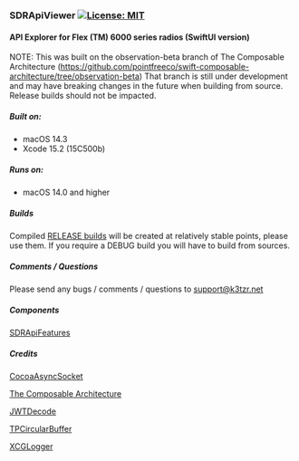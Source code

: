 ### SDRApiViewer  [![License: MIT](https://img.shields.io/badge/License-MIT-yellow.svg)](https://en.wikipedia.org/wiki/MIT_License)

#### API Explorer for Flex (TM) 6000 series radios (SwiftUI version)

NOTE: This was built on the observation-beta branch of The Composable Architecture (https://github.com/pointfreeco/swift-composable-architecture/tree/observation-beta) 
That branch is still under development and may have breaking changes in the future when building from source.
Release builds should not be impacted.

##### Built on:
*  macOS 14.3
*  Xcode 15.2 (15C500b)

##### Runs on:  
* macOS 14.0 and higher

##### Builds
Compiled [RELEASE builds](https://github.com/K3TZR/SDRApiViewer/releases) will be created at relatively stable points, please use them.  If you require a DEBUG build you will have to build from sources.  

##### Comments / Questions
Please send any bugs / comments / questions to support@k3tzr.net  

##### Components
[SDRApiFeatures](https://github.com/K3TZR/SDRApiFeatures.git)

##### Credits
[CocoaAsyncSocket](https://github.com/robbiehanson/CocoaAsyncSocket)

[The Composable Architecture](https://github.com/pointfreeco/swift-composable-architecture)

[JWTDecode](https://github.com/auth0/JWTDecode.swift)

[TPCircularBuffer](https://github.com/michaeltyson/TPCircularBuffer)

[XCGLogger](https://github.com/DaveWoodCom/XCGLogger.git)
